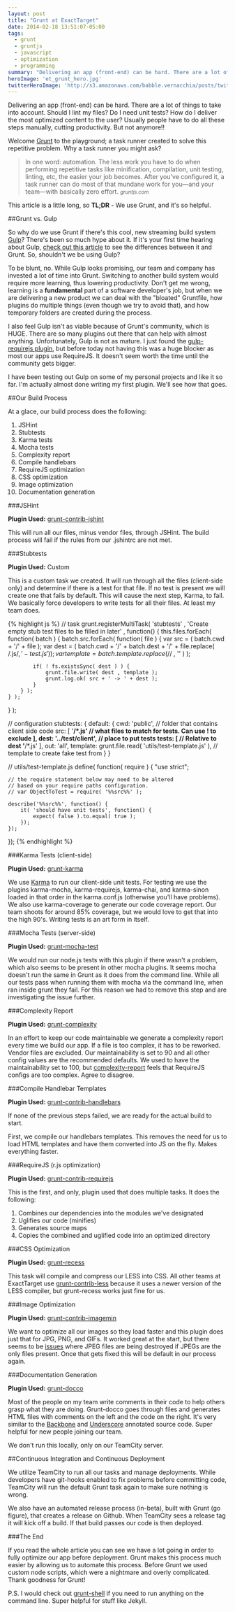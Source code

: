 ```yaml
---
layout: post
title: "Grunt at ExactTarget"
date: 2014-02-18 13:51:07-05:00
tags:
  - grunt
  - gruntjs
  - javascript
  - optimization
  - programming
summary: "Delivering an app (front-end) can be hard. There are a lot of things to take into account. Should I lint my files? Do I need unit tests? How do I deliver the most optimized content to the user? Usually people have to do all these steps manually, cutting productivity. But not anymore"
heroImage: 'et_grunt_hero.jpg'
twitterHeroImage: 'http://s3.amazonaws.com/babble.vernacchia/posts/twitterImg/et_grunt_hero.jpg'
---
```


Delivering an app (front-end) can be hard. There are a lot of things to take into account. Should I lint my files? Do I need unit tests? How do I deliver 
the most optimized content to the user? Usually people have to do all these steps manually, cutting productivity. But not anymore!!

Welcome [Grunt][17] to the playground; a task runner created to solve this repetitive problem. Why a task runner you might ask?

> In one word: automation. The less work you have to do when performing repetitive tasks like minification, compilation, unit testing, linting, etc, the easier your job becomes. After you've configured it, a task runner can do most of that mundane work for you—and your team—with basically zero effort.
> <small class="pull-right"><cite>gruntjs.com</cite></small>

This article is a little long, so **TL;DR** - We use Grunt, and it's so helpful.

##Grunt vs. Gulp

So why do we use Grunt if there's this cool, new streaming build system [Gulp][1]? There's been so much hype about it. If it's your first time hearing about Gulp, 
[check out this article][2] to see the differences between it and Grunt. So, shouldn't we be using Gulp?

To be blunt, no. While Gulp looks promising, our team and company has invested a lot of time into Grunt. Switching to another build system would require more 
learning, thus lowering productivity. Don't get me wrong, learning is a **fundamental** part of a software developer's job, but when we are delivering a 
new product we can deal with the "bloated" Gruntfile, how plugins do multiple things (even though we try to avoid that), and how temporary folders are 
created during the process.

I also feel Gulp isn't as viable because of Grunt's community, which is HUGE. There are so many plugins out there that can help with almost anything. 
Unfortunately, Gulp is not as mature. I just found the [gulp-requirejs plugin][3], but before today not having this was a huge blocker as most our apps use RequireJS. 
It doesn't seem worth the time until the community gets bigger.

I have been testing out Gulp on some of my personal projects and like it so far. I'm actually almost done writing my first plugin. We'll see how that goes.

##Our Build Process

At a glace, our build process does the following:

1. JSHint
2. Stubtests
3. Karma tests
4. Mocha tests
5. Complexity report
6. Compile handlebars
6. RequireJS optimization
7. CSS optimization
8. Image optimization
9. Documentation generation

###JSHint

**Plugin Used:** [grunt-contrib-jshint][4]

This will run all our files, minus vendor files, through JSHint. The build process will fail if the rules from our .jshintrc are not met.

###Stubtests

**Plugin Used:** Custom

This is a custom task we created. It will run through all the files (client-side only) and determine if there is a test for that file. If no test is present 
we will create one that fails by default. This will cause the next step, Karma, to fail. We basically force developers to write tests for all their files. 
At least my team does.

{% highlight js %}
// task
grunt.registerMultiTask( 'stubtests' , 'Create empty stub test files to be filled in later' , function() {
	this.files.forEach( function( batch ) {
		batch.src.forEach( function( file ) {
			var src = ( batch.cwd + '/' + file );
			var dest = ( batch.cwd + '/' + batch.dest + '/' + file.replace( /\.js$/, '-test.js' ) );
			var template = batch.template.replace( /%%src%%/g , file.replace( /\.js$/ , '' ) );

			if( ! fs.existsSync( dest ) ) {
				grunt.file.write( dest , template );
				grunt.log.ok( src + ' -> ' + dest );
			}
		} );
	} );
} );

// configuration
stubtests: {
	default: {
		cwd: 'public', // folder that contains client side code
		src: [
			'**/*.js' // what files to match for tests. Can use ! to exclude
		],
		dest: '../test/client', // place to put tests
		tests: [ // Relative to dest
			'**/*.js'
		],
		out: 'all',
		template: grunt.file.read( 'utils/test-template.js' ), // template to create fake test from
	}
}

// utils/test-template.js
define( function( require ) {
	"use strict";

	// the require statement below may need to be altered
	// based on your require paths configuration.
	// var ObjectToTest = require( '%%src%%' );

	describe('%%src%%', function() {
		it( 'should have unit tests', function() {
			expect( false ).to.equal( true );
		});
	});

});
{% endhighlight %}

###Karma Tests (client-side)

**Plugin Used:** [grunt-karma][5]

We use [Karma][6] to run our client-side unit tests. For testing we use the plugins karma-mocha, karma-requirejs, karma-chai, and karma-sinon loaded 
in that order in the karma.conf.js (otherwise you'll have problems). We also use karma-coverage to generate our code coverage report. Our team shoots 
for around 85% coverage, but we would love to get that into the high 90's. Writing tests is an art form in itself.

###Mocha Tests (server-side)

**Plugin Used:** [grunt-mocha-test][7]

We would run our node.js tests with this plugin if there wasn't a problem, which also seems to be present in other mocha plugins. It seems mocha doesn't run the same in 
Grunt as it does from the command line. While all our tests pass when running them with mocha via the command line, when ran inside grunt they fail. For 
this reason we had to remove this step and are investigating the issue further.

###Complexity Report

**Plugin Used:** [grunt-complexity][8]

In an effort to keep our code maintainable we generate a complexity report every time we build our app. If a file is too complex, it has to be reworked. 
Vendor files are excluded. Our maintainability is set to 90 and all other config values are the recommended defaults. We used to have the maintainability 
set to 100, but [complexity-report][9] feels that RequireJS configs are too complex. Agree to disagree.

###Compile Handlebar Templates

**Plugin Used:** [grunt-contrib-handlebars][10]

If none of the previous steps failed, we are ready for the actual build to start.

First, we compile our handlebars templates. This removes the need for us to load HTML templates and have them converted into JS on the fly. Makes everything faster.

###RequireJS (r.js optimization)

**Plugin Used:** [grunt-contrib-requirejs][11]

This is the first, and only, plugin used that does multiple tasks. It does the following:

1. Combines our dependencies into the modules we've designated
2. Uglifies our code (minifies)
3. Generates source maps
4. Copies the combined and uglified code into an optimized directory

###CSS Optimization

**Plugin Used:** [grunt-recess][12]

This task will compile and compress our LESS into CSS. All other teams at ExactTarget use [grunt-contrib-less][13] because it uses a newer version 
of the LESS compiler, but grunt-recess works just fine for us.

###Image Optimization

**Plugin Used:** [grunt-contrib-imagemin][14]

We want to optimize all our images so they load faster and this plugin does just that for JPG, PNG, and GIFs. It worked great at the start, but there seems 
to be [issues][16] where JPEG files are being destroyed if JPEGs are the only files present. Once that gets fixed this will be default in our process again.

###Documentation Generation

**Plugin Used:** [grunt-docco][15]

Most of the people on my team write comments in their code to help others grasp what they are doing. Grunt-docco goes through files and generates HTML 
files with comments on the left and the code on the right. It's very similar to the [Backbone][18] and [Underscore][19] annotated source code. Super helpful for new 
people joining our team.

We don't run this locally, only on our TeamCity server.

##Continuous Integration and Continuous Deployment

We utilize TeamCity to run all our tasks and manage deployments. While developers have git-hooks enabled to fix problems before committing code, 
TeamCity will run the default Grunt task again to make sure nothing is wrong.

We also have an automated release process (in-beta), built with Grunt (go figure), that creates a release on Github. When TeamCity sees a release tag 
it will kick off a build. If that build passes our code is then deployed.

###The End

If you read the whole article you can see we have a lot going in order to fully optimize our app before deployment. Grunt makes this process much easier by allowing us to 
automate this process. Before Grunt we used custom node scripts, which were a nightmare and overly complicated. Thank goodness for Grunt!


P.S. I would check out [grunt-shell][20] if you need to run anything on the command line. Super helpful for stuff like Jekyll.


[1]: http://gulpjs.com/
[2]: http://travismaynard.com/writing/no-need-to-grunt-take-a-gulp-of-fresh-air
[3]: https://github.com/robinthrift/gulp-requirejs
[4]: https://github.com/gruntjs/grunt-contrib-jshint
[5]: https://github.com/karma-runner/grunt-karma
[6]: http://karma-runner.github.io/
[7]: https://github.com/pghalliday/grunt-mocha-test
[8]: https://github.com/vigetlabs/grunt-complexity
[9]: https://github.com/philbooth/complexity-report
[10]: https://github.com/gruntjs/grunt-contrib-handlebars
[11]: https://github.com/gruntjs/grunt-contrib-requirejs
[12]: https://github.com/sindresorhus/grunt-recess
[13]: https://github.com/gruntjs/grunt-contrib-less
[14]: https://github.com/gruntjs/grunt-contrib-imagemin
[15]: https://github.com/DavidSouther/grunt-docco
[16]: https://github.com/gruntjs/grunt-contrib-imagemin/issues
[17]: http://gruntjs.com/
[18]: http://backbonejs.org/docs/backbone.html
[19]: http://underscorejs.org/docs/underscore.html
[20]: https://github.com/sindresorhus/grunt-shell